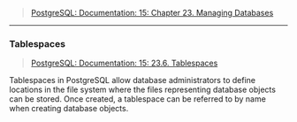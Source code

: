 >[PostgreSQL: Documentation: 15: Chapter 23. Managing Databases](https://www.postgresql.org/docs/current/managing-databases.html)

---
### Tablespaces
>[PostgreSQL: Documentation: 15: 23.6. Tablespaces](https://www.postgresql.org/docs/current/manage-ag-tablespaces.html)

Tablespaces in PostgreSQL allow database administrators to define locations in the file system where the files representing database objects can be stored. Once created, a tablespace can be referred to by name when creating database objects.

